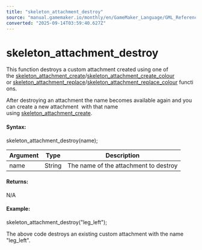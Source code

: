 ```yaml
---
title: "skeleton_attachment_destroy"
source: "manual.gamemaker.io/monthly/en/GameMaker_Language/GML_Reference/Asset_Management/Sprites/Skeletal_Animation/Attachments/skeleton_attachment_destroy.htm"
converted: "2025-09-14T03:59:40.627Z"
---
```


# skeleton\_attachment\_destroy

This function destroys a custom attachment created using one of the [skeleton\_attachment\_create](skeleton_attachment_create.md)/[skeleton\_attachment\_create\_colour](skeleton_attachment_create_colour.md) or [skeleton\_attachment\_replace](skeleton_attachment_replace.md)/[skeleton\_attachment\_replace\_colour](skeleton_attachment_replace_colour.md) functions.

After destroying an attachment the name becomes available again and you can create a new attachment  with that name using [skeleton\_attachment\_create](skeleton_attachment_create.md).

#### Syntax:

skeleton\_attachment\_destroy(name);

| Argument | Type | Description |
| --- | --- | --- |
| name | String | The name of the attachment to destroy |

#### Returns:

N/A

#### Example:

skeleton\_attachment\_destroy("leg\_left");

The above code destroys an existing custom attachment with the name "leg\_left".